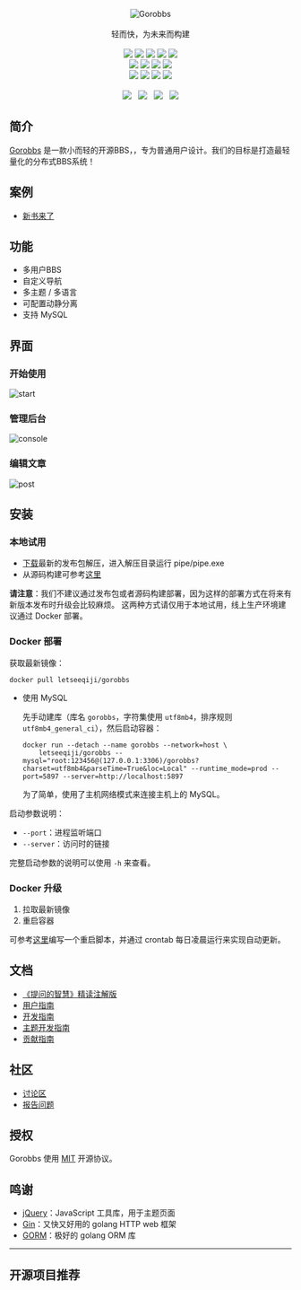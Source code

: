 <p align = "center">
<img alt="Gorobbs" src="#">
<br><br>
轻而快，为未来而构建
<br><br>
<a title="Build Status" target="_blank" href="https://travis-ci.org/b3log/pipe"><img src="https://img.shields.io/travis/b3log/pipe.svg?style=flat-square"></a>
<a title="Go Report Card" target="_blank" href="https://goreportcard.com/report/github.com/b3log/pipe"><img src="https://goreportcard.com/badge/github.com/b3log/pipe?style=flat-square"></a>
<a title="Coverage Status" target="_blank" href="https://coveralls.io/repos/github/b3log/pipe/badge.svg?branch=master"><img src="https://img.shields.io/coveralls/github/b3log/pipe.svg?style=flat-square&color=CC9933"></a>
<a title="Code Size" target="_blank" href="https://github.com/b3log/pipe"><img src="https://img.shields.io/github/languages/code-size/b3log/pipe.svg?style=flat-square"></a>
<a title="GPLv3" target="_blank" href="https://github.com/b3log/pipe/blob/master/LICENSE"><img src="https://img.shields.io/badge/license-GPLv3-orange.svg?style=flat-square"></a>
<br>
<a title="Releases" target="_blank" href="https://github.com/b3log/pipe/releases"><img src="https://img.shields.io/github/release/b3log/pipe.svg?style=flat-square"></a>
<a title="Release Date" target="_blank" href="https://github.com/b3log/pipe/releases"><img src="https://img.shields.io/github/release-date/b3log/pipe.svg?style=flat-square&color=99CCFF"></a>
<a title="Docker Pulls" target="_blank" href="https://hub.docker.com/r/b3log/pipe"><img src="https://img.shields.io/docker/pulls/b3log/pipe.svg?style=flat-square&color=blueviolet"></a>
<a title="Docker Image Size" target="_blank" href="https://hub.docker.com/r/b3log/pipe"><img src="https://img.shields.io/microbadger/image-size/b3log/pipe.svg?style=flat-square&color=ff96b4"></a>
<br>
<a title="GitHub Commits" target="_blank" href="https://github.com/b3log/pipe/commits/master"><img src="https://img.shields.io/github/commit-activity/m/b3log/pipe.svg?style=flat-square"></a>
<a title="Last Commit" target="_blank" href="https://github.com/b3log/pipe/commits/master"><img src="https://img.shields.io/github/last-commit/b3log/pipe.svg?style=flat-square&color=FF9900"></a>
<a title="GitHub Pull Requests" target="_blank" href="https://github.com/b3log/pipe/pulls"><img src="https://img.shields.io/github/issues-pr-closed/b3log/pipe.svg?style=flat-square&color=FF9966"></a>
<a title="Hits" target="_blank" href="https://github.com/b3log/hits"><img src="https://hits.b3log.org/b3log/pipe.svg"></a>
<br><br>
<a title="GitHub Watchers" target="_blank" href="https://github.com/b3log/pipe/watchers"><img src="https://img.shields.io/github/watchers/b3log/pipe.svg?label=Watchers&style=social"></a>&nbsp;&nbsp;
<a title="GitHub Stars" target="_blank" href="https://github.com/b3log/pipe/stargazers"><img src="https://img.shields.io/github/stars/b3log/pipe.svg?label=Stars&style=social"></a>&nbsp;&nbsp;
<a title="GitHub Forks" target="_blank" href="https://github.com/b3log/pipe/network/members"><img src="https://img.shields.io/github/forks/b3log/pipe.svg?label=Forks&style=social"></a>&nbsp;&nbsp;
<a title="Author GitHub Followers" target="_blank" href="https://github.com/88250"><img src="https://img.shields.io/github/followers/88250.svg?label=Followers&style=social"></a>
</p>

## 简介

[Gorobbs](https://github.com/letseeqiji/gorobbs) 是一款小而轻的开源BBS，，专为普通用户设计。我们的目标是打造最轻量化的分布式BBS系统！

## 案例

* [新书来了](http://www.xinshulaile.com)


## 功能

* 多用户BBS
* 自定义导航
* 多主题 / 多语言
* 可配置动静分离
* 支持 MySQL

## 界面

### 开始使用

![start](https://#)

### 管理后台

![console](https://)

### 编辑文章

![post](https://)


## 安装

### 本地试用

* [下载](https://github.com/b3log/pipe/releases)最新的发布包解压，进入解压目录运行 pipe/pipe.exe
* 从源码构建可参考[这里](https://hacpai.com/article/1533965022328)

**请注意**：我们不建议通过发布包或者源码构建部署，因为这样的部署方式在将来有新版本发布时升级会比较麻烦。
这两种方式请仅用于本地试用，线上生产环境建议通过 Docker 部署。

### Docker 部署

获取最新镜像：

```shell
docker pull letseeqiji/gorobbs
```

* 使用 MySQL

  先手动建库（库名 `gorobbs`，字符集使用 `utf8mb4`，排序规则 `utf8mb4_general_ci`），然后启动容器：
  
  ```shell
  docker run --detach --name gorobbs --network=host \
      letseeqiji/gorobbs --mysql="root:123456@(127.0.0.1:3306)/gorobbs?charset=utf8mb4&parseTime=True&loc=Local" --runtime_mode=prod --port=5897 --server=http://localhost:5897
  ```
  为了简单，使用了主机网络模式来连接主机上的 MySQL。
  

  
启动参数说明：

* `--port`：进程监听端口
* `--server`：访问时的链接

完整启动参数的说明可以使用 `-h` 来查看。

### Docker 升级

1. 拉取最新镜像
2. 重启容器

可参考[这里](https://#)编写一个重启脚本，并通过 crontab 每日凌晨运行来实现自动更新。

## 文档

* [《提问的智慧》精读注解版](https://#)
* [用户指南](https://#)
* [开发指南](https://#)
* [主题开发指南](https://#)
* [贡献指南](https://#)

## 社区

* [讨论区](https://#)
* [报告问题](https://#)

## 授权

Gorobbs 使用 [MIT](https://#) 开源协议。

## 鸣谢

* [jQuery](https://github.com/jquery/jquery)：JavaScript 工具库，用于主题页面
* [Gin](https://github.com/gin-gonic/gin)：又快又好用的 golang HTTP web 框架
* [GORM](https://github.com/jinzhu/gorm)：极好的 golang ORM 库


---

## 开源项目推荐

